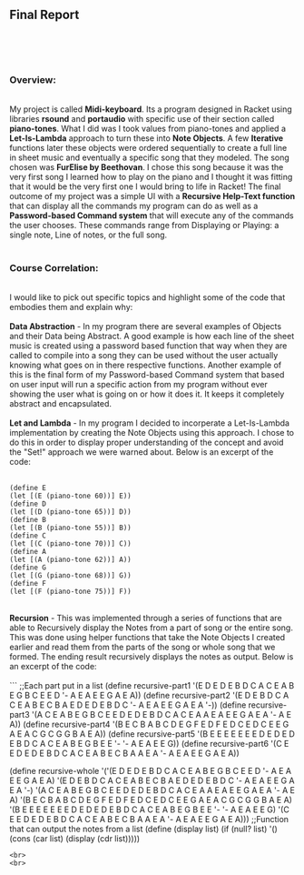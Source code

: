 <b><h2>Final Report</h2></b><br>
<br>
<br>
<b><h3>Overview:</h3></b><br>
My project is called <b>Midi-keyboard</b>. Its a program designed in Racket using libraries <b>rsound</b> and <b>portaudio</b> with specific use of their section called <b>piano-tones</b>. What I did was I took values from piano-tones and applied a <b>Let-Is-Lambda</b> approach to turn these into <b>Note Objects</b>. A few <b>Iterative</b> functions later these objects were ordered sequentially to create a full line in sheet music and eventually a specific song that they modeled. The song chosen was <b>FurElise by Beethovan</b>. I chose this song because it was the very first song I learned how to play on the piano and I thought it was fitting that it would be the very first one I would bring to life in Racket! The final outcome of my project was a simple UI with a <b>Recursive Help-Text function</b> that can display all the commands my program can do as well as a <b>Password-based Command system</b> that will execute any of the commands the user chooses. These commands range from Displaying or Playing: a single note, Line of notes, or the full song.<br>
<br>
<b><h3>Course Correlation:</h3></b><br>
I would like to pick out specific topics and highlight some of the code that embodies them and explain why:<br>
<br>
<b>Data Abstraction</b> - In my program there are several examples of Objects and their Data being Abstract. A good example is how each line of the sheet music is created using a password based function that way when they are called to compile into a song they can be used without the user actually knowing what goes on in there respective functions. Another example of this is the final form of my Password-based Command system that based on user input will run a specific action from my program without ever showing the user what is going on or how it does it. It keeps it completely abstract and encapsulated.<br>
<br>
<b>Let and Lambda</b> - In my program I decided to incorperate a Let-Is-Lambda implementation by creating the Note Objects using this
approach. I chose to do this in order to display proper understanding of the concept and avoid the "Set!" approach we were warned about.
Below is an excerpt of the code:<br>
<br>
```
(define E
(let [(E (piano-tone 60))] E))
(define D
(let [(D (piano-tone 65))] D))
(define B
(let [(B (piano-tone 55))] B))
(define C
(let [(C (piano-tone 70))] C))
(define A
(let [(A (piano-tone 62))] A))
(define G
(let [(G (piano-tone 68))] G))
(define F
(let [(F (piano-tone 75))] F))
```
<br>
<b>Recursion</b> - This was implemented through a series of functions that are able to Recursively display the Notes from a part of song or the entire song. This was done using helper functions that take the Note Objects I created earlier and read them from the parts of the song or whole song that we formed. The ending result recursively displays the notes as output.
Below is an excerpt of the code:<br>
<br>
```
;;Each part put in a list
(define recursive-part1 '(E D E D E B D C A C E A B E G B C E E D '- A E A  E E G A E A))
(define recursive-part2 '(E D E B D C A C E A B E C B A E D E D E B D C '- A E A E E G A E A '-))
(define recursive-part3 '(A C E A B E G B C E E D E D E B D C A C E A A E A E E G A E A '- A E A))
(define recursive-part4 '(B E C B A B C D E G F E D F E D C E D C E E G A E A C G C G G B A E A))
(define recursive-part5 '(B E E E E E E E D E D E D E B D C A C E A B  E G B E E '- '- A E A E E G))
(define recursive-part6 '(C E E D E D E B D C A C E A B E C B A A E A '- A E A E E G A E A))

(define recursive-whole '('(E D E D E B D C A C E A B E G B C E E D '- A E A  E E G A E A)
                          '(E D E B D C A C E A B E C B A E D E D E B D C '- A E A E E G A E A '-)
                          '(A C E A B E G B C E E D E D E B D C A C E A A E A E E G A E A '- A E A)
                          '(B E C B A B C D E G F E D F E D C E D C E E G A E A C G C G G B A E A)
                          '(B E E E E E E E D E D E D E B D C A C E A B  E G B E E '- '- A E A E E G)
                          '(C E E D E D E B D C A C E A B E C B A A E A '- A E A E E G A E A)))
;;Function that can output the notes from a list
(define (display list)
  (if (null? list)
      '()
      (cons (car list)
       (display (cdr list)))))
```
<br>
<br>
